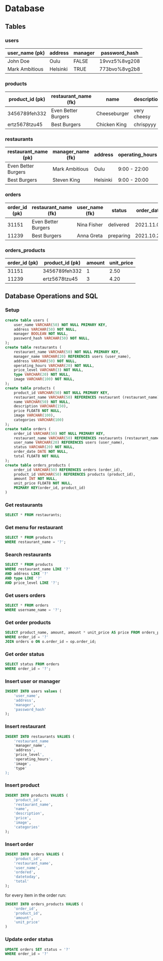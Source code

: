 
# Database

## Tables

### users

| user_name (pk) | address  | manager | password_hash |
| -------------- | -------  | ------- | ------------- |
| John Doe       | Oulu     | FALSE   | 19vvz5%8vg208 |
| Mark Ambitious | Helsinki | TRUE    | 773bvo%8vg2b8 |

### products

| product_id (pk) | restaurant_name (fk) | name         | description | price | image | categories   |
| --------------- | -------------------- | ------------ | ----------- | ----- | ----- | ------------ |
| 3456789feh332   | Even Better Burgers  | Cheeseburger | very cheesy | 2.50  | ???   | burgers      |
| ertz5678tzu45   | Best Burgers         | Chicken King | chrispyyy   | 4.20  | ???   | cheesy,cheap |

### restaurants 

| restaurant_name (pk) | manager_name (fk) | address  | operating_hours | price_level | image | type      |
| -------------------- | ----------------- | -------  | --------------- | ----------- | ----- | --------- |
| Even Better Burgers  | Mark Ambitious    | Oulu     | 9:00 - 22:00    | $$          | ???   | dining in |
| Best Burgers         | Steven King       | Helsinki | 9:00 - 20:00    | $           | ???   | fastfood  |

### orders

| order_id (pk) | restaurant_name (fk)| user_name (fk) | status    | order_date | total       |
| ------------- | --------------------| -------------- | ------    | ---------- | ----------- |
| 31151         | Even Better Burgers | Nina Fisher    | delivered | 2021.11.05 | 27.20       |
| 11239         | Best Burgers        | Anna Greta     | preparing | 2021.10.22 | 16.50       |

### orders_products

| order_id (pk) | product_id (pk) | amount | unit_price |
| ------------- | --------------- | ------ | ---------- |
| 31151         | 3456789feh332   | 1      | 2.50       |
| 11239         | ertz5678tzu45   | 3      | 4.20       |



## Database Operations and SQL 

### Setup

```sql
create table users (
    user_name VARCHAR(50) NOT NULL PRIMARY KEY,
    address VARCHAR(50) NOT NULL,
    manager BOOLEAN NOT NULL,
    password_hash VARCHAR(50) NOT NULL,
);
create table restaurants (
    restaurant_name VARCHAR(50) NOT NULL PRIMARY KEY,
    manager_name VARCHAR(20) REFERENCES users (user_name),
    address VARCHAR(50) NOT NULL,
    operating_hours VARCHAR(20) NOT NULL,
    price_level VARCHAR(3) NOT NULL,
    type VARCHAR(20) NOT NULL,
    image VARCHAR(100) NOT NULL,
);
create table products (
    product_id VARCHAR(50) NOT NULL PRIMARY KEY,
    restaurant_name VARCHAR(50) REFERENCES restaurant (restaurant_name),
    name VARCHAR(50) NOT NULL,
    description VARCHAR(150),
    price FLOAT8 NOT NULL,
    image VARCHAR(100),
    categories VARCHAR(100)
);
create table orders (
    order_id VARCHAR(50) NOT NULL PRIMARY KEY,
    restaurant_name VARCHAR(50) REFERENCES restaurants (restaurant_name),
    user_name VARCHAR(20) REFERENCES users (user_name),
    status VARCHAR(20) NOT NULL,
    order_date DATE NOT NULL,
    total FLOAT8 NOT NULL
);
create table orders_products (
    order_id VARCHAR(50) REFERENCES orders (order_id),
    product_id VARCHAR(50) REFERENCES products (product_id),
    amount INT NOT NULL,
    unit_price FLOAT8 NOT NULL,
    PRIMARY KEY(order_id, product_id)
)
```

### Get restaurants 

```sql
SELECT * FROM restaurants;
```

### Get menu for restaurant

```sql
SELECT * FROM products 
WHERE restaurant_name = '?';
```
### Search restaurants

```sql
SELECT * FROM products 
WHERE restaurant_name LIKE '?'
AND address LIKE '?'
AND type LIKE '?'
AND price_level LIKE '?';
```

### Get users orders

```sql
SELECT * FROM orders 
WHERE username_name = '?';
```

### Get order products

```sql
SELECT product_name, amount, amount * unit_price AS price FROM orders_products op 
WHERE order_id = '?' 
JOIN orders o ON o.order_id = op.order_id;
```

### Get order status

```sql
SELECT status FROM orders 
WHERE order_id = '?';
```
### Insert user or manager

```sql
INSERT INTO users values (
    'user_name',
    'address',
    'manager',
    'password_hash'
);
```


### Insert restaurant

```sql
INSERT INTO restaurants VALUES (
    'restaurant_name
    'manager_name',
    'address',
    'price_level',
    'operating_hours',
    'image',
    'type'
);
```

### Insert product

```sql
INSERT INTO products VALUES (
    'product_id',
    'restaurant_name',
    'name',
    'description',
    'price',
    'image',
    'categories'
);
```

### Insert order

```sql
INSERT INTO orders VALUES (
    'product_id',
    'restaurant_name',
    'user_name',
    'ordered',
    'datetoday',
    'total'
);
```
for every item in the order run:
```sql
INSERT INTO orders_products VALUES (
    'order_id',
    'product_id',
    'amount',
    'unit_price'
)
```

### Update order status

```sql
UPDATE orders SET status = '?'
WHERE order_id = '?'
```